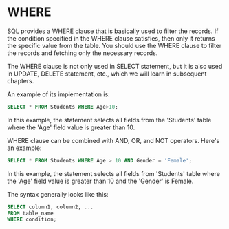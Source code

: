 # WHERE

SQL provides a WHERE clause that is basically used to filter the records. If the condition specified in the WHERE clause satisfies, then only it returns the specific value from the table. You should use the WHERE clause to filter the records and fetching only the necessary records.

The WHERE clause is not only used in SELECT statement, but it is also used in UPDATE, DELETE statement, etc., which we will learn in subsequent chapters.

An example of its implementation is:

```sql
SELECT * FROM Students WHERE Age>10;
```

In this example, the statement selects all fields from the 'Students' table where the 'Age' field value is greater than 10.

WHERE clause can be combined with AND, OR, and NOT operators. Here's an example:

```sql
SELECT * FROM Students WHERE Age > 10 AND Gender = 'Female';
```

In this example, the statement selects all fields from 'Students' table where the 'Age' field value is greater than 10 and the 'Gender' is Female.

The syntax generally looks like this:

```sql
SELECT column1, column2, ...
FROM table_name
WHERE condition;
```